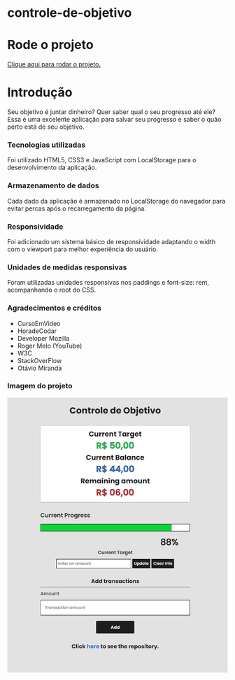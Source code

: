 # controle-de-objetivo

# Rode o projeto
<a href="https://luiz-tm.github.io/controle-de-objetivo/" target="_blank" rel="external">Clique aqui para rodar o projeto.</a>

# Introdução
Seu objetivo é juntar dinheiro? Quer saber qual o seu progresso até ele? Essa é uma excelente aplicação para salvar seu progresso e saber o quão perto está de seu objetivo.

### Tecnologias utilizadas
Foi utilizado HTML5, CSS3 e JavaScript com LocalStorage para o desenvolvimento da aplicação.

### Armazenamento de dados
Cada dado da aplicação é armazenado no LocalStorage do navegador para evitar percas após o recarregamento da página.

### Responsividade
Foi adicionado um sistema básico de responsividade adaptando o width com o viewport para melhor experiência do usuário.

### Unidades de medidas responsivas
Foram utilizadas unidades responsivas nos paddings e font-size: rem, acompanhando o root do CSS.

### Agradecimentos e créditos
- CursoEmVideo
- HoradeCodar
- Developer Mozilla
- Roger Melo (YouTube)
- W3C
- StackOverFlow
- Otávio Miranda

### Imagem do projeto
![Representação da Página](resultado-final.png)
